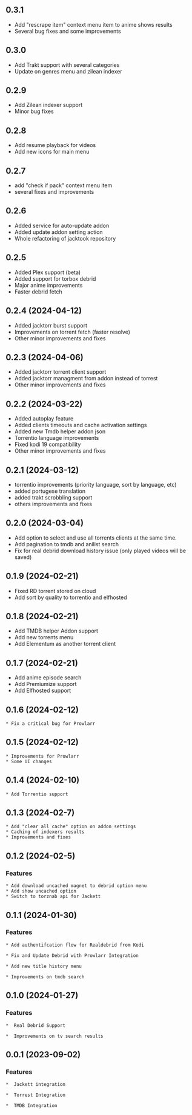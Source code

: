 ## 0.3.1
* Add "rescrape item" context menu item to anime shows results
* Several bug fixes and some improvements

## 0.3.0
* Add Trakt support with several categories
* Update on genres menu and zilean indexer

## 0.2.9
* Add Zilean indexer support
* Minor bug fixes

## 0.2.8
* Add resume playback for videos
* Add new icons for main menu

## 0.2.7
* add "check if pack" context menu item
* several fixes and improvements

## 0.2.6
* Added service for auto-update addon 
* Added update addon setting action
* Whole refactoring of jacktook repository

## 0.2.5
* Added Plex support (beta)
* Added support for torbox debrid
* Major anime improvements
* Faster debrid fetch

## 0.2.4 (2024-04-12)
* Added jacktorr burst support
* Improvements on torrent fetch (faster resolve)
* Other minor improvements and fixes

## 0.2.3 (2024-04-06)
* Added jacktorr torrent client support
* Added jacktorr managment from addon instead of torrest
* Other minor improvements and fixes

## 0.2.2 (2024-03-22)
* Added autoplay feature
* Added clients timeouts and cache activation settings
* Added new Tmdb helper addon json
* Torrentio language improvements
* Fixed kodi 19 compatibility
* Other minor improvements and fixes

## 0.2.1 (2024-03-12)
* torrentio improvements (priority language, sort by language, etc)
* added portugese translation
* added trakt scrobbling support
* others improvements and fixes

## 0.2.0 (2024-03-04)
* Add option to select and use all torrents clients at the same time.
* Add pagination to tmdb and anilist search
* Fix for real debrid download history issue (only played videos will be saved)

## 0.1.9 (2024-02-21)
 * Fixed RD torrent stored on cloud
 * Add sort by quality to torrentio and elfhosted

## 0.1.8 (2024-02-21)
 * Add TMDB helper Addon support
 * Add new torrents menu
 * Add Elementum as another torrent client

## 0.1.7 (2024-02-21)
 * Add anime episode search
 * Add Premiumize support
 * Add Elfhosted support

## 0.1.6 (2024-02-12)
    * Fix a critical bug for Prowlarr

## 0.1.5 (2024-02-12)
    * Improvements for Prowlarr
    * Some UI changes

## 0.1.4 (2024-02-10)
    * Add Torrentio support

## 0.1.3 (2024-02-7)
    * Add "clear all cache" option on addon settings
    * Caching of indexers results
    * Improvements and fixes

## 0.1.2 (2024-02-5)

### Features

    * Add download uncached magnet to debrid option menu
    * Add show uncached option
    * Switch to torznab api for Jackett

## 0.1.1 (2024-01-30)

### Features

    * Add authentifcation flow for Realdebrid from Kodi
    
    * Fix and Update Debrid with Prowlarr Integration

    * Add new title history menu

    * Improvements on tmdb search

## 0.1.0 (2024-01-27)

### Features

    *  Real Debrid Support

    *  Improvements on tv search results

## 0.0.1 (2023-09-02)

### Features

    *  Jackett integration

    *  Torrest Integration

    *  TMDB Integration



